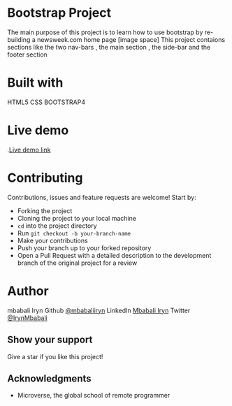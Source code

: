 # Bootstrap Project
The main purpose of this project is to learn how to use bootstrap by re-building a newsweek.com home page
[image space]
This project contaions sections like the two nav-bars , the main section ,  the side-bar and the footer section


# Built with
HTML5
CSS
BOOTSTRAP4


# Live demo
.[Live demo link](http://127.0.0.1:5500/index.html)

# Contributing

Contributions, issues and feature requests are welcome! Start by:
* Forking the project
* Cloning the project to your local machine
* `cd` into the project directory
* Run `git checkout -b your-branch-name`
* Make your contributions
* Push your branch up to your forked repository
* Open a Pull Request with a detailed description to the development branch of the original project for a review

# Author
mbabali Iryn
Github [@mbabaliiryn](https://github.com/mbabaliiryn/bootstrap/tree/feature)
LinkedIn [Mbabali Iryn](https://www.linkedin.com/in/mbabali-iryn-206177177/)
Twitter [@IrynMbabali](https://twitter.com/IrynMbabali)


## Show your support

Give a star if you like this project!

## Acknowledgments

- Microverse, the global school of remote programmer
